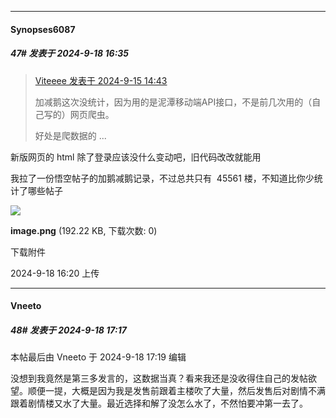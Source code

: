 ﻿
*****

####  Synopses6087  
##### 47#       发表于 2024-9-18 16:35

<blockquote><a href="httphttps://bbs.saraba1st.com/2b/forum.php?mod=redirect&amp;goto=findpost&amp;pid=66211949&amp;ptid=2199398" target="_blank">Viteeee 发表于 2024-9-15 14:43</a>

加减鹅这次没统计，因为用的是泥潭移动端API接口，不是前几次用的（自己写的）网页爬虫。

好处是爬数据的 ...</blockquote>
新版网页的 html 除了登录应该没什么变动吧，旧代码改改就能用

我拉了一份悟空帖子的加鹅减鹅记录，不过总共只有  45561 楼，不知道比你少统计了哪些帖子

<img src="https://img.saraba1st.com/forum/202409/18/162056nbfmnai4f7effbbz.png" referrerpolicy="no-referrer">

<strong>image.png</strong> (192.22 KB, 下载次数: 0)

下载附件

2024-9-18 16:20 上传


*****

####  Vneeto  
##### 48#       发表于 2024-9-18 17:17

 本帖最后由 Vneeto 于 2024-9-18 17:19 编辑 

没想到我竟然是第三多发言的，这数据当真？看来我还是没收得住自己的发帖欲望。顺便一提，大概是因为我是发售前跟着主楼吹了大量，然后发售后对剧情不满跟着剧情楼又水了大量。最近选择和解了没怎么水了，不然怕要冲第一去了。

